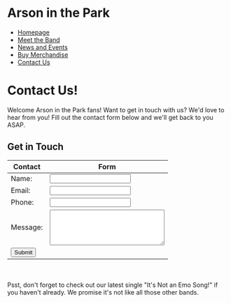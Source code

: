# Arson in the Park
- [Homepage](index.md)
- [Meet the Band](MeetTheBand.md)
- [News and Events](NewsAndEvents.md)
- [Buy Merchandise](BuyMerchandise.md)
- [Contact Us](ContactUs.md)

# Contact Us!
Welcome Arson in the Park fans! Want to get in touch with us? We'd love to hear from you! Fill out the contact form below and we'll get back to you ASAP.
## Get in Touch

|Contact|Form|
|-|-|
|<lable>Name:</label>|<input type="text" name="name" required>|
|<label>Email:</label>|<input type="email" name="email" required>|
|<label>Phone:</label>|<input type="tel" name="phone">|
|<label>Message:</label>|<textarea name="message" rows="5" cols="30"></textarea>|
|<input type="submit" value="Submit">||
<br>
<br>
Psst, don't forget to check out our latest single "It's Not an Emo Song!" if you haven't already. We promise it's not like all those other bands.
